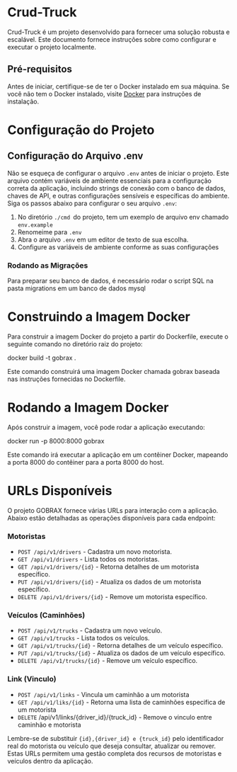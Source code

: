 # Crud-Truck

Crud-Truck é um projeto desenvolvido para fornecer uma solução robusta e escalável. Este documento fornece instruções sobre como configurar e executar o projeto localmente.

## Pré-requisitos

Antes de iniciar, certifique-se de ter o Docker instalado em sua máquina. Se você não tem o Docker instalado, visite [Docker](https://www.docker.com/get-started) para instruções de instalação.

# Configuração do Projeto

## Configuração do Arquivo .env

Não se esqueça de configurar o arquivo `.env` antes de iniciar o projeto. Este arquivo contém variáveis de ambiente essenciais para a configuração correta da aplicação, incluindo strings de conexão com o banco de dados, chaves de API, e outras configurações sensíveis e específicas do ambiente. Siga os passos abaixo para configurar o seu arquivo `.env`:

1. No diretório `./cmd `do projeto, tem um exemplo de arquivo env chamado `env.example` 
2. Renomeime para `.env` 
3. Abra o arquivo `.env` em um editor de texto de sua escolha.
4. Configure as variáveis de ambiente conforme as suas configurações


### Rodando as Migrações

Para preparar seu banco de dados, é necessário rodar o script SQL na pasta migrations em um banco de dados mysql


# Construindo a Imagem Docker
Para construir a imagem Docker do projeto a partir do Dockerfile, execute o seguinte comando no diretório raiz do projeto:

docker build -t gobrax .

Este comando construirá uma imagem Docker chamada gobrax baseada nas instruções fornecidas no Dockerfile.

# Rodando a Imagem Docker
Após construir a imagem, você pode rodar a aplicação executando:

docker run -p 8000:8000 gobrax

Este comando irá executar a aplicação em um contêiner Docker, mapeando a porta 8000 do contêiner para a porta 8000 do host.

# URLs Disponíveis

O projeto GOBRAX fornece várias URLs para interação com a aplicação. Abaixo estão detalhadas as operações disponíveis para cada endpoint:

### Motoristas

- `POST /api/v1/drivers` - Cadastra um novo motorista.
- `GET /api/v1/drivers` - Lista todos os motoristas.
- `GET /api/v1/drivers/{id}` - Retorna detalhes de um motorista específico.
- `PUT /api/v1/drivers/{id}` - Atualiza os dados de um motorista específico.
- `DELETE /api/v1/drivers/{id}` - Remove um motorista específico.

### Veículos (Caminhões)

- `POST /api/v1/trucks` - Cadastra um novo veículo.
- `GET /api/v1/trucks` - Lista todos os veículos.
- `GET /api/v1/trucks/{id}` - Retorna detalhes de um veículo específico.
- `PUT /api/v1/trucks/{id}` - Atualiza os dados de um veículo específico.
- `DELETE /api/v1/trucks/{id}` - Remove um veículo específico.

### Link (Vinculo)

- `POST /api/v1/links` - Vincula um caminhão a um motorista
- `GET /api/v1/liks/{id}` - Retorna uma lista de caminhões especifica de um motorista
- `DELETE` /api/v1/links/{driver_id}/{truck_id} - Remove o vinculo entre caminhão e motorista

Lembre-se de substituir `{id},{driver_id} e {truck_id}` pelo identificador real do motorista ou veículo que deseja consultar, atualizar ou remover. Estas URLs permitem uma gestão completa dos recursos de motoristas e veículos dentro da aplicação.
